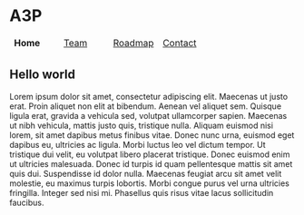 # A3P

<table width="100%" cellpadding="0">
    <thead>
        <tr>
            <td width="25%" valiang><strong>Home</strong></td>
            <td width="25%" valiang><a href="https://the-zeitgeist-movement.github.io/A3P/team">Team</a></td>
            <td width="25%" valiang><a href="https://the-zeitgeist-movement.github.io/A3P/roadmap">Roadmap</a></td>
            <td width="25%" valiang><a href="https://the-zeitgeist-movement.github.io/A3P/contact">Contact</a></td>
        </tr>
    </thead>
</table>

## Hello world

Lorem ipsum dolor sit amet, consectetur adipiscing elit. Maecenas ut justo erat. Proin aliquet non elit at bibendum. Aenean vel aliquet sem. Quisque ligula erat, gravida a vehicula sed, volutpat ullamcorper sapien. Maecenas ut nibh vehicula, mattis justo quis, tristique nulla. Aliquam euismod nisi lorem, sit amet dapibus metus finibus vitae. Donec nunc urna, euismod eget dapibus eu, ultricies ac ligula. Morbi luctus leo vel dictum tempor. Ut tristique dui velit, eu volutpat libero placerat tristique. Donec euismod enim ut ultricies malesuada. Donec id turpis id quam pellentesque mattis sit amet quis dui. Suspendisse id dolor nulla. Maecenas feugiat arcu sit amet velit molestie, eu maximus turpis lobortis. Morbi congue purus vel urna ultricies fringilla. Integer sed nisi mi. Phasellus quis risus vitae lacus sollicitudin faucibus. 
